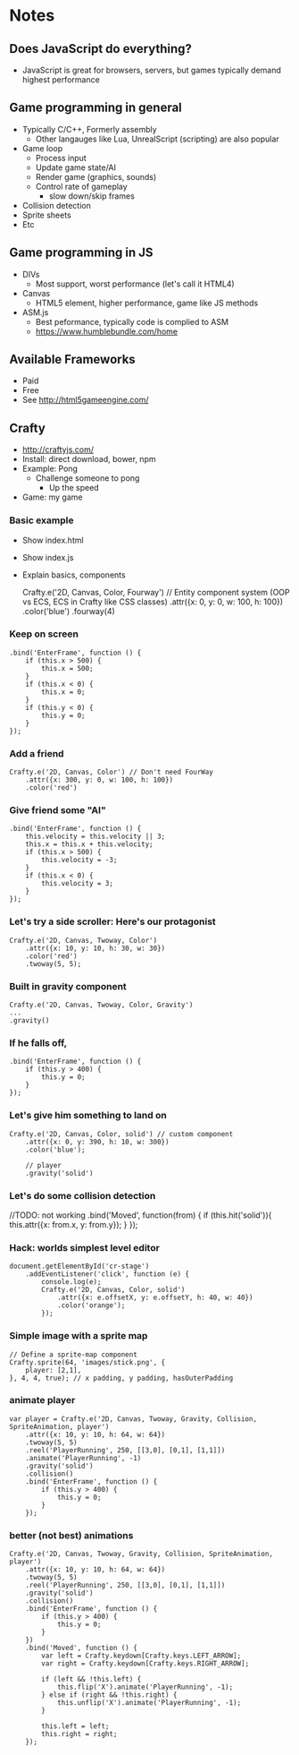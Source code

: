 # Notes

## Does JavaScript do everything?

* JavaScript is great for browsers, servers, but games typically demand highest performance

## Game programming in general

* Typically C/C++, Formerly assembly
    * Other langauges like Lua, UnrealScript (scripting) are also popular
* Game loop
    * Process input
    * Update game state/AI
    * Render game (graphics, sounds)
    * Control rate of gameplay
        * slow down/skip frames
* Collision detection
* Sprite sheets
* Etc

## Game programming in JS

* DIVs
    * Most support, worst performance (let's call it HTML4)
* Canvas
    * HTML5 element, higher performance, game like JS methods
* ASM.js
    * Best peformance, typically code is complied to ASM
    * https://www.humblebundle.com/home

## Available Frameworks

* Paid
* Free
* See http://html5gameengine.com/

## Crafty

* http://craftyjs.com/
* Install: direct download, bower, npm
* Example: Pong
    * Challenge someone to pong
        * Up the speed
* Game: my game

### Basic example

* Show index.html
* Show index.js
* Explain basics, components

    Crafty.e('2D, Canvas, Color, Fourway') // Entity component system (OOP vs ECS, ECS in Crafty like CSS classes)
        .attr({x: 0, y: 0, w: 100, h: 100})
        .color('blue')
        .fourway(4)

### Keep on screen

    .bind('EnterFrame', function () {
        if (this.x > 500) {
            this.x = 500;
        }
        if (this.x < 0) {
            this.x = 0;
        }
        if (this.y < 0) {
            this.y = 0;
        }
    });

### Add a friend

    Crafty.e('2D, Canvas, Color') // Don't need FourWay
        .attr({x: 300, y: 0, w: 100, h: 100})
        .color('red')

### Give friend some "AI"

    .bind('EnterFrame', function () {
        this.velocity = this.velocity || 3;
        this.x = this.x + this.velocity;
        if (this.x > 500) {
            this.velocity = -3;
        }
        if (this.x < 0) {
            this.velocity = 3;
        }
    });


### Let's try a side scroller: Here's our protagonist

    Crafty.e('2D, Canvas, Twoway, Color')
        .attr({x: 10, y: 10, h: 30, w: 30})
        .color('red')
        .twoway(5, 5);


### Built in gravity component

    Crafty.e('2D, Canvas, Twoway, Color, Gravity')
    ...
    .gravity()

### If he falls off,

    .bind('EnterFrame', function () {
        if (this.y > 400) {
            this.y = 0;
        }
    });

### Let's give him something to land on

    Crafty.e('2D, Canvas, Color, solid') // custom component
        .attr({x: 0, y: 390, h: 10, w: 300})
        .color('blue');

        // player
        .gravity('solid')


### Let's do some collision detection

//TODO: not working
    .bind('Moved', function(from) {
        if (this.hit('solid')){
            this.attr({x: from.x, y: from.y});
        }
    });

### Hack: worlds simplest level editor

    document.getElementById('cr-stage')
        .addEventListener('click', function (e) {
            console.log(e);
            Crafty.e('2D, Canvas, Color, solid')
                .attr({x: e.offsetX, y: e.offsetY, h: 40, w: 40})
                .color('orange');
            });


### Simple image with a sprite map

    // Define a sprite-map component
    Crafty.sprite(64, 'images/stick.png', {
        player: [2,1],
    }, 4, 4, true); // x padding, y padding, hasOuterPadding


### animate player

    var player = Crafty.e('2D, Canvas, Twoway, Gravity, Collision, SpriteAnimation, player')
        .attr({x: 10, y: 10, h: 64, w: 64})
        .twoway(5, 5)
        .reel('PlayerRunning', 250, [[3,0], [0,1], [1,1]])
        .animate('PlayerRunning', -1)
        .gravity('solid')
        .collision()
        .bind('EnterFrame', function () {
            if (this.y > 400) {
                this.y = 0;
            }
        });

### better (not best) animations

    Crafty.e('2D, Canvas, Twoway, Gravity, Collision, SpriteAnimation, player')
        .attr({x: 10, y: 10, h: 64, w: 64})
        .twoway(5, 5)
        .reel('PlayerRunning', 250, [[3,0], [0,1], [1,1]])
        .gravity('solid')
        .collision()
        .bind('EnterFrame', function () {
            if (this.y > 400) {
                this.y = 0;
            }
        })
        .bind('Moved', function () {
            var left = Crafty.keydown[Crafty.keys.LEFT_ARROW];
            var right = Crafty.keydown[Crafty.keys.RIGHT_ARROW];

            if (left && !this.left) {
                this.flip('X').animate('PlayerRunning', -1);
            } else if (right && !this.right) {
                this.unflip('X').animate('PlayerRunning', -1);
            }

            this.left = left;
            this.right = right;
        });
